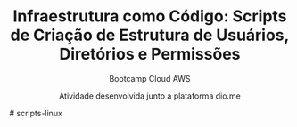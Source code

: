 <h1 align="center"> Infraestrutura como Código: Scripts de Criação de Estrutura de Usuários, Diretórios e Permissões </h1>

<p align="center">
Bootcamp Cloud AWS
</p>

<p align="center">
Atividade desenvolvida junto a plataforma dio.me
</p># scripts-linux
